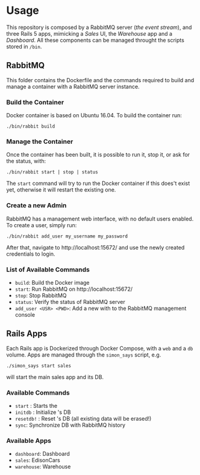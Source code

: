 # Usage

This repository is composed by a RabbitMQ server (_the event stream_), and three
Rails 5 apps, mimicking a _Sales_ UI, the _Warehouse_ app and a _Dashboard_. All
these components can be managed throught the scripts stored in `/bin`.

## RabbitMQ
This folder contains the Dockerfile and the commands required to build and
manage a container with a RabbitMQ server instance.

### Build the Container
Docker container is based on Ubuntu 16.04. To build the container run:
```
./bin/rabbit build
```

### Manage the Container
Once the container has been built, it is possible to run it, stop it, or ask for
the status, with:
```
./bin/rabbit start | stop | status
```
The `start` command will try to run the Docker container if this does't exist
yet, otherwise it will restart the existing one.

### Create a new Admin
RabbitMQ has a management web interface, with no default users enabled. To create
a user, simply run:
```
./bin/rabbit add_user my_username my_password
```
After that, navigate to http://localhost:15672/ and use the newly created
credentials to login.

### List of Available Commands

* `build`: Build the Docker image
* `start`: Run RabbitMQ on http://localhost:15672/
* `stop`: Stop RabbitMQ
* `status`: Verify the status of RabbitMQ server
* `add_user <USR> <PWD>`: Add a new <USR> with <PWD> to the RabbitMQ management console

## Rails Apps
Each Rails app is Dockerized through Docker Compose, with a `web` and a `db`
volume. Apps are managed through the `simon_says` script, e.g.
```
./simon_says start sales
```
will start the main sales app and its DB.

### Available Commands
* `start` <APP>: Starts the <APP>
* `initdb` <APP>: Initialize <APP>'s DB
* `resetdb!` <APP>: Reset <APP>'s DB (all existing data will be erased!)
* `sync`: Synchronize DB with RabbitMQ history

### Available Apps
* `dashboard`: Dashboard
* `sales`: EdisonCars
* `warehouse`: Warehouse
